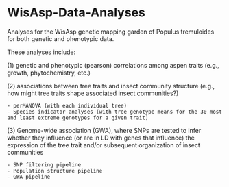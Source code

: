 # WisAsp-Data-Analyses
Analyses for the WisAsp genetic mapping garden of Populus tremuloides for both genetic and phenotypic data.

These analyses include:

(1) genetic and phenotypic (pearson) correlations among aspen traits (e.g., growth, phytochemistry, etc.)

(2) associations between tree traits and insect community structure (e.g., how might tree traits shape associated insect communities?)

    - perMANOVA (with each individual tree)
    - Species indicator analyses (with tree genotype means for the 30 most and least extreme genotypes for a given trait)
    
(3) Genome-wide association (GWA), where SNPs are tested to infer whether they influence (or are in LD with genes that influence) the expression of the tree trait and/or subsequent organization of insect communities

    - SNP filtering pipeline
    - Population structure pipeline
    - GWA pipeline
